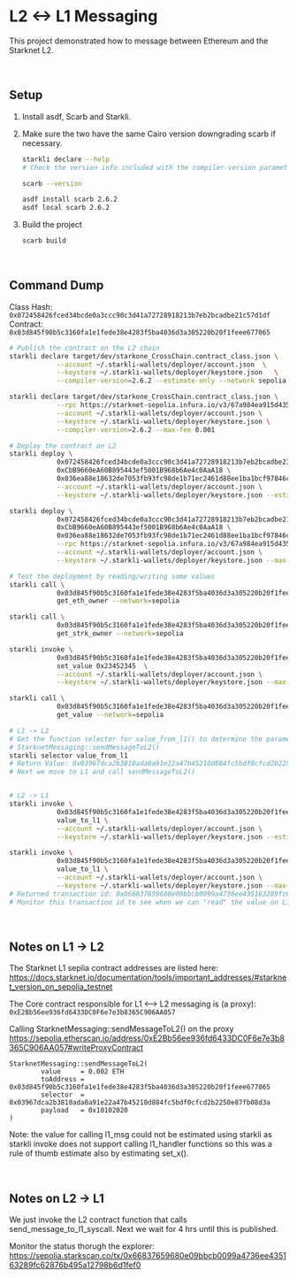# L2 <-> L1 Messaging

This project demonstrated how to message between Ethereum and the Starknet L2.

<BR />


## Setup

1. Install asdf, Scarb and Starkli.

1. Make sure the two have the same Cairo version downgrading scarb if necessary.

    ```BASH
    starkli declare --help
    # Check the version info included with the compiler-version parameter

    scarb --version

    asdf install scarb 2.6.2
    asdf local scarb 2.6.2
    ```

1. Build the project

    ```BASH
    scarb build
    ```

<BR />


## Command Dump

Class Hash: `0x072458426fced34bcde0a3ccc90c3d41a72728918213b7eb2bcadbe21c57d1df` <BR />
Contract: `0x03d845f90b5c3160fa1e1fede38e4283f5ba4036d3a305220b20f1feee677065`

```BASH
# Publish the contract on the L2 chain
starkli declare target/dev/starkone_CrossChain.contract_class.json \
            --account ~/.starkli-wallets/deployer/account.json  \
            --keystore ~/.starkli-wallets/deployer/keystore.json   \
            --compiler-version=2.6.2 --estimate-only --network sepolia

starkli declare target/dev/starkone_CrossChain.contract_class.json \
            --rpc https://starknet-sepolia.infura.io/v3/67a984ea915d43568e63f81d4142f08b \
            --account ~/.starkli-wallets/deployer/account.json \
            --keystore ~/.starkli-wallets/deployer/keystore.json \
            --compiler-version=2.6.2 --max-fee 0.001

# Deploy the contract on L2
starkli deploy \
            0x072458426fced34bcde0a3ccc90c3d41a72728918213b7eb2bcadbe21c57d1df \
            0xCbB9660eA60B895443ef5001B968b6Ae4c0AaA18 \
            0x036ea88e18632de7053fb93fc98de1b71ec2461d88ee1ba1bcf97846cd551972 \
            --account ~/.starkli-wallets/deployer/account.json \
            --keystore ~/.starkli-wallets/deployer/keystore.json --estimate-only --network sepolia

starkli deploy \
            0x072458426fced34bcde0a3ccc90c3d41a72728918213b7eb2bcadbe21c57d1df \
            0xCbB9660eA60B895443ef5001B968b6Ae4c0AaA18 \
            0x036ea88e18632de7053fb93fc98de1b71ec2461d88ee1ba1bcf97846cd551972 \
            --rpc https://starknet-sepolia.infura.io/v3/67a984ea915d43568e63f81d4142f08b \
            --account ~/.starkli-wallets/deployer/account.json \
            --keystore ~/.starkli-wallets/deployer/keystore.json --max-fee 0.0001

# Test the deployment by reading/writing some values
starkli call \
            0x03d845f90b5c3160fa1e1fede38e4283f5ba4036d3a305220b20f1feee677065 \
            get_eth_owner --network=sepolia

starkli call \
            0x03d845f90b5c3160fa1e1fede38e4283f5ba4036d3a305220b20f1feee677065 \
            get_strk_owner --network=sepolia

starkli invoke \
            0x03d845f90b5c3160fa1e1fede38e4283f5ba4036d3a305220b20f1feee677065 \
            set_value 0x23452345  \
            --account ~/.starkli-wallets/deployer/account.json \
            --keystore ~/.starkli-wallets/deployer/keystore.json --max-fee 0.0001 --network sepolia

starkli call \
            0x03d845f90b5c3160fa1e1fede38e4283f5ba4036d3a305220b20f1feee677065 \
            get_value --network=sepolia

# L1 -> L2
# Get the function selector for value_from_l1() to determine the parameters necessary on calling
# StarknetMessaging::sendMessageToL2()
starkli selector value_from_l1
# Return Value: 0x03967dca2b3810ada0a91e22a47b45210d884fc5bdf0cfcd2b2250e87fb08d3a
# Next we move to L1 and call sendMessageToL2()


# L2 -> L1
starkli invoke \
            0x03d845f90b5c3160fa1e1fede38e4283f5ba4036d3a305220b20f1feee677065 \
            value_to_l1 \
            --account ~/.starkli-wallets/deployer/account.json \
            --keystore ~/.starkli-wallets/deployer/keystore.json --estimate-only --network sepolia

starkli invoke \
            0x03d845f90b5c3160fa1e1fede38e4283f5ba4036d3a305220b20f1feee677065 \
            value_to_l1 \
            --account ~/.starkli-wallets/deployer/account.json \
            --keystore ~/.starkli-wallets/deployer/keystore.json --max-fee 0.001 --network sepolia
# Returned transaction id: 0x066837659680e09bbcb0099a4736ee435163289fc62876b495a12798b6d1fef0
# Monitor this transaction id to see when we can "read" the value on L1.
```

<BR />


## Notes on L1 -> L2

The Starknet L1 seplia contract addresses are listed here: <BR />
https://docs.starknet.io/documentation/tools/important_addresses/#starknet_version_on_sepolia_testnet

The Core contract responsible for L1 <--> L2 messaging is (a proxy): <BR />
`0xE2Bb56ee936fd6433DC0F6e7e3b8365C906AA057`

Calling StarknetMessaging::sendMessageToL2() on the proxy  <BR />
https://sepolia.etherscan.io/address/0xE2Bb56ee936fd6433DC0F6e7e3b8365C906AA057#writeProxyContract

```
StarknetMessaging::sendMessageToL2(
        value     = 0.002 ETH
        toAddress = 0x03d845f90b5c3160fa1e1fede38e4283f5ba4036d3a305220b20f1feee677065
        selector  = 0x03967dca2b3810ada0a91e22a47b45210d884fc5bdf0cfcd2b2250e87fb08d3a
        payload   = 0x10102020
)
```

Note: the value for calling l1_msg could not be estimated using starkli as starkli invoke does not support
calling l1_handler functions so this was a rule of thumb estimate also by estimating set_x().

<BR />

## Notes on L2 -> L1

We just invoke the L2 contract function that calls send_message_to_l1_syscall.
Next we wait for 4 hrs until this is published.

Monitor the status thorugh the explorer: <BR />
https://sepolia.starkscan.co/tx/0x66837659680e09bbcb0099a4736ee435163289fc62876b495a12798b6d1fef0
